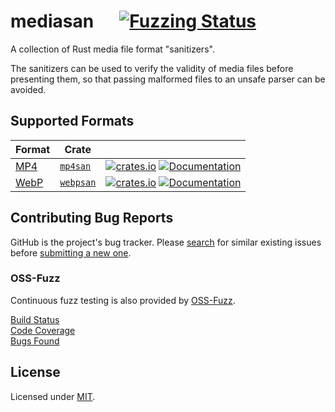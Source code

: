 # mediasan &emsp; [![Fuzzing Status](https://oss-fuzz-build-logs.storage.googleapis.com/badges/mp4san.svg)](https://oss-fuzz.com/coverage-report/job/libfuzzer_asan_mp4san/latest)

A collection of Rust media file format "sanitizers".

The sanitizers can be used to verify the validity of media files before presenting them, so that passing malformed files
to an unsafe parser can be avoided.

## Supported Formats

| Format | Crate   |         |
|--------|---------|:-------:|
| [MP4]  | [`mp4san`]  | [![crates.io](https://img.shields.io/crates/v/mp4san.svg)](https://crates.io/crates/mp4san) [![Documentation](https://docs.rs/mp4san/badge.svg)](https://docs.rs/mp4san) 
| [WebP] | [`webpsan`] | [![crates.io](https://img.shields.io/crates/v/webpsan.svg)](https://crates.io/crates/webpsan) [![Documentation](https://docs.rs/webpsan/badge.svg)](https://docs.rs/webpsan) 

[MP4]: https://en.wikipedia.org/wiki/MP4_file_format
[`mp4san`]: ./mp4san
[WebP]: https://developers.google.com/speed/webp
[`webpsan`]: ./webpsan

## Contributing Bug Reports

GitHub is the project's bug tracker. Please [search](https://github.com/privacyresearchgroup/mp4san/issues) for similar
existing issues before [submitting a new one](https://github.com/privacyresearchgroup/mp4san/issues/new).

### OSS-Fuzz

Continuous fuzz testing is also provided by [OSS-Fuzz](https://google.github.io/oss-fuzz/).

[Build Status](https://oss-fuzz-build-logs.storage.googleapis.com/index.html#mp4san)  
[Code Coverage](https://oss-fuzz.com/coverage-report/job/libfuzzer_asan_mp4san/latest)  
[Bugs Found](https://bugs.chromium.org/p/oss-fuzz/issues/list?sort=-opened&can=1&q=proj:mp4san)  

## License

Licensed under [MIT](https://opensource.org/licenses/MIT).
